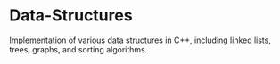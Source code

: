 # Data-Structures
Implementation of various data structures in C++, including linked lists, trees, graphs, and sorting algorithms.
